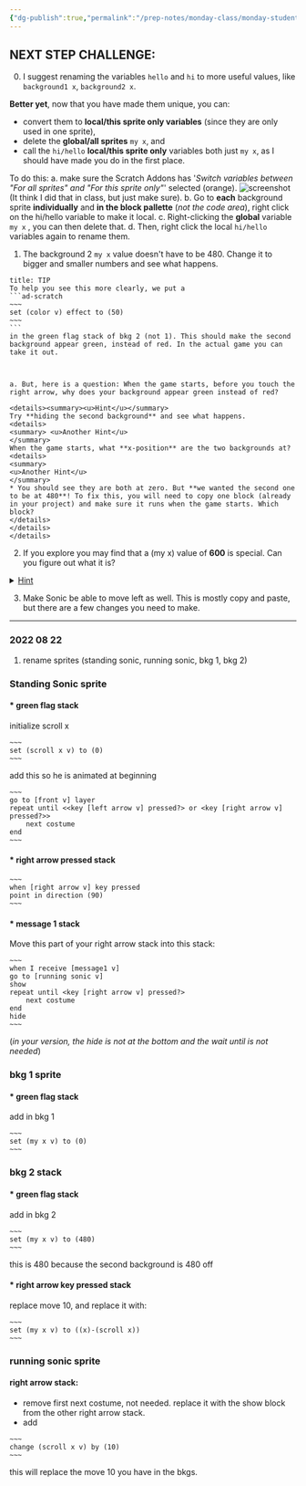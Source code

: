 ```yaml
---
{"dg-publish":true,"permalink":"/prep-notes/monday-class/monday-student-h/","dgHomeLink":true,"dgPassFrontmatter":false}
---
```


## NEXT STEP CHALLENGE:

0. I suggest renaming the variables `hello` and `hi` to more useful values, like `background1 x`, `background2 x`. 

**Better yet**, now that you have made them unique, you can:  
* convert them to **local/this sprite only variables** (since they are only used in one sprite), 
* delete the **global/all sprites** `my x`, and 
* call the  `hi/hello` **local/this sprite only** variables both just `my x`, as I should have made you do in the first place.

To do this:
a. make sure the Scratch Addons has '*Switch variables between "For all sprites" and "For this sprite only"*' selected (orange). 
![screenshot](https://i.imgur.com/2VqS36W.png)
(It think I did that in class, but just make sure). 
b. Go to **each** background sprite **individually** and **in the block pallette** (*not the code area*),  right click on the hi/hello variable  to make it local. 
c. Right-clicking the **global**  variable `my x` , you can then delete that. 
d. Then, right click the local `hi/hello` variables again to rename them.

1. The background 2 `my x` value doesn't have to be 480. Change it to bigger and smaller numbers and see what happens.
````ad-tip
title: TIP
To help you see this more clearly, we put a
```ad-scratch
~~~
set (color v) effect to (50)
~~~
```
in the green flag stack of bkg 2 (not 1). This should make the second background appear green, instead of red. In the actual game you can take it out.



a. But, here is a question: When the game starts, before you touch the right arrow, why does your background appear green instead of red? 

<details><summary><u>Hint</u></summary>
Try **hiding the second background** and see what happens.
<details>
<summary> <u>Another Hint</u>
</summary>
When the game starts, what **x-position** are the two backgrounds at?
<details>
<summary> 
<u>Another Hint</u>
</summary>
* You should see they are both at zero. But **we wanted the second one to be at 480**! To fix this, you will need to copy one block (already in your project) and make sure it runs when the game starts. Which block?
</details>
</details>
</details>
````
2. If you explore you may find that a (my x) value of **600** is special. Can you figure out what it is?

<details><summary><u>Hint</u></summary>
Be sure the size of the background is 200. **Change the size of background** and see how it changes. Again, try different values of (my x)
<details>
<summary> 
<u>Another Hint</u>
</summary>
**Showing** the variable `scroll x` will also help.
</details>
</details>

3. Make Sonic be able to move left as well. This is mostly copy and paste, but there are a few changes you need to make.

---
### 2022 08 22


1. rename sprites (standing sonic, running sonic, bkg 1, bkg 2)

### Standing Sonic sprite
#### * green flag stack

initialize scroll x 
```ad-scratch
~~~
set (scroll x v) to (0)
~~~
``` 

add this so he is animated at beginning
```ad-scratch
~~~
go to [front v] layer
repeat until <<key [left arrow v] pressed?> or <key [right arrow v] pressed?>>
    next costume
end
~~~
``` 

#### * right arrow pressed stack

```ad-scratch
~~~
when [right arrow v] key pressed
point in direction (90)
~~~
``` 
#### * message 1 stack
Move this part of your right arrow stack into this stack:
```ad-scratch
~~~
when I receive [message1 v]
go to [running sonic v]
show
repeat until <key [right arrow v] pressed?>
    next costume
end
hide
~~~
``` 
(*in your version, the hide is not at the bottom and the wait until is not needed*)




### bkg 1 sprite
#### * green flag stack
add  in bkg 1

```ad-scratch
~~~
set (my x v) to (0)
~~~
``` 

### bkg 2 stack
#### * green flag stack
add  in bkg 2

```ad-scratch
~~~
set (my x v) to (480)
~~~
``` 
this is 480 because the second background is 480 off

#### * right arrow key pressed stack

replace move 10, and replace it with:

```ad-scratch
~~~
set (my x v) to ((x)-(scroll x))
~~~
```


### running sonic sprite

#### right arrow stack:

* remove first next costume, not needed. replace it with the show block from the other right arrow stack. 
* add 
```ad-scratch
~~~
change (scroll x v) by (10) 
~~~
``` 

this will replace the move 10 you have in the bkgs.

